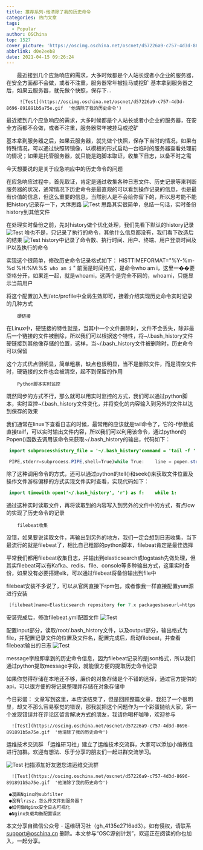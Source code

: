 ```yaml
---
title: 推荐系列-他清除了我的历史命令
categories: 热门文章
tags:
  - Popular
author: OSChina
top: 1527
cover_picture: 'https://oscimg.oschina.net/oscnet/d57226a9-c757-4d3d-8696-891891b5a75e.gif'
abbrlink: d0e2eeb8
date: 2021-04-15 09:26:24
---
```


&emsp;&emsp;最近接到几个应急响应的需求，大多时候都是个人站长或者小企业的服务器，在安全方面都不会做，或者不注重，服务器常年被挂马或挖矿 基本拿到服务器之后，如果云服务器，就先做个快照，保存下...
<!-- more -->

                                                                                                                                                                                         
  
   
    
     
      
       
        
         
         ![Test](https://oscimg.oschina.net/oscnet/d57226a9-c757-4d3d-8696-891891b5a75e.gif  '他清除了我的历史命令') 
         
        
       
      
     
    
   
   
  最近接到几个应急响应的需求，大多时候都是个人站长或者小企业的服务器，在安全方面都不会做，或者不注重，服务器常年被挂马或挖矿 
   
  基本拿到服务器之后，如果云服务器，就先做个快照，保存下当时的情况，如果有特殊情况，可以通过快照转镜像，以模板的形式启动一台临时的服务器查看处理前的情况；如果是托管服务器，就只能是跑脚本取证，收集下日志，以备不时之需 
   
  今天想要说的是关于应急响应中的历史命令的问题 
   
  在应急响应过程中，首先取证，肯定是通过收集各种日志文件、历史记录等来判断服务器的状况，通常情况下历史命令是最直观的可以看到操作记录的信息，也是最有价值的信息，但这么重要的信息，当然别人是不会给你留下的，所以思考能不能把history记录存一下，大体思路 
  ![Test](https://oscimg.oschina.net/oscnet/d57226a9-c757-4d3d-8696-891891b5a75e.gif  '他清除了我的历史命令') 
  思路其实很简单，总结一句话，实时备份history到其他文件 
   
  在处理实时备份之前，先对history做个优化处理，我们先看下默认的history记录 
  ![Test](https://oscimg.oschina.net/oscnet/d57226a9-c757-4d3d-8696-891891b5a75e.gif  '他清除了我的历史命令') 
  啥也不是，只记录了执行的命令，其他什么信息都没有，我们看下改造后的结果 
  ![Test](https://oscimg.oschina.net/oscnet/d57226a9-c757-4d3d-8696-891891b5a75e.gif  '他清除了我的历史命令') 
  history中记录了命令数、执行时间、用户、终端、用户登录时间及IP以及执行的命令 
   
  实现这个很简单，修改历史命令记录格式如下： 
  HISTTIMEFORMAT="%Y-%m-%d %H:%M:%S  `who am i` " 
  前面是时间格式，是命令who am i，这里一��要空格分开，如果连一起，就是whoami，这两个是完全不同的，whoami，只能显示当前用户 
   
  将这个配置加入到/etc/profile中全局生效即可，接着介绍实现历史命令实时记录的几种方式 
   
   
    
     
      
       
        
       
       
        
       
      
      
       
      
      
      
        硬链接 
       
       
        
       
      
      
       
        
       
       
        
       
      
      
       
      
     
    
   
  在Linux中，硬链接的特性就是，当其中一个文件删除时，文件不会丢失，除非最后一个链接的文件被删除，所以我们可以根据这个特性，将~/.bash_history文件硬链接到其他像存储的位置，这样，当~/.bash_history文件被删除时，历史命令可以保留 
   
  这个方式优点很明显，简单粗暴，缺点也很明显，当不是删除文件，而是清空文件时，硬链接的文件也会被清空，起不到保留的作用 
   
   
    
     
      
       
        
       
       
        
       
      
      
       
      
      
      
        Python脚本实时监控 
       
       
        
       
      
      
       
        
       
       
        
       
      
      
       
      
     
    
   
  既然同步的方式不行，那么就可以用实时监控的方式，我们可以通过python脚本，实时监控~/.bash_history文件变化，并将变化的内容输入到另外的文件以达到保存的效果 
   
  我们通常在linux下查看日志的时候，最常用的应该就是tail命令了，它的-f参数或直接tailf，可以实时输出文件内容，所以我们可以利用该命令，通过python的Popen()函数去调用该命令来获取~/.bash_history的输出，代码如下： 
   
 ```java 
  import subprocesshistory_file = '~/.bash_history'command = 'tail -f ' + history_filepopen = subprocess.Popen(command,stdout=subprocess.
  ``` 
  
   
 ```java 
  PIPE,stderr=subprocess.PIPE,shell=True)while True:    line = popen.stdout.readline().strip()    with open('/path/to/file', 'ab') as f:        f.write(line)
  ``` 
  
  除了这种调用命令的方式，还可以通过python的tell()和seek()来获取文件位置及操作文件游标偏移的方式实现文件实时查看，实现代码如下： 
   
 ```java 
  import timewith open('~/.bash_history', 'r') as f:    while 1:        where = f.tell()        line = f.readline()        if not line:            time.sleep(1)            f.seek(where)        else:            with open('/path/to/file', 'ab') as f1:                f1.write(line)
  ``` 
  
  通过这种实时读取文件，再将读取到的内容写入到另外的文件中的方式，有点low的实现了历史命令的记录 
   
   
    
     
      
       
        
       
       
        
       
      
      
       
      
      
      
        filebeat收集 
       
       
        
       
      
      
       
        
       
       
        
       
      
      
       
      
     
    
   
  没错，如果要说读取文件，再输出到另外的地方，我们一定会想到日志收集，当下最流行的就是filebeat了，相比自己粗鄙的python脚本，filebeat肯定是最佳选择 
   
  平常我们都用filebeat收集日志，并输出到elasticsearch或logstash先做处理，但其实filebeat可以有Kafka、redis、file、console等多种输出方式，这里实时备份，如果没有必要搭建elk，可以通过filebeat将备份输出到file中 
   
  filebeat安装不多说了，可以从官网直接下rpm包，或者像我一样直接配置yum源进行安装 
   
 ```java 
  [filebeat]name=Elasticsearch repository for 7.x packagesbaseurl=https://artifacts.elastic.co/packages/7.x/yumgpgcheck=0gpgkey=https://artifacts.elastic.co/GPG-KEY-elasticsearchenabled=1autorefresh=1type=rpm-md
  ``` 
  
  安装完成后，修改filebeat.yml配置文件 
  ![Test](https://oscimg.oschina.net/oscnet/d57226a9-c757-4d3d-8696-891891b5a75e.gif  '他清除了我的历史命令') 
   
  配置input部分，读取/root/.bash_history文件，以及output部分，输出格式为file，并配置记录文件的位置及文件名，配置完成后，启动filebeat，并查看filebeat输出的日志 
  ![Test](https://oscimg.oschina.net/oscnet/d57226a9-c757-4d3d-8696-891891b5a75e.gif  '他清除了我的历史命令') 
   
  message字段即拿到的历史命令信息，因为filebeat记录的是json格式，所以我们通过python提取message字段，就能很方便的提取历史命令记录 
   
  如果你觉得存储在本地还不够，廉价的对象存储是个不错的选择，通过官方提供的api，可以很方便的将记录整理并存储在对象存储中 
   
  今日彩蛋： 
  文章写到这里，本应该结束了，但是回顾整篇文章，我犯了一个很明显，却又不那么容易察觉的错误，那我就把这个问题作为一个彩蛋抛给大家，第一个发现错误并在评论区留言解决方式的朋友，我请你喝杯咖啡，欢迎参与 
   
    
     
      
     
     
      
      ![Test](https://oscimg.oschina.net/oscnet/d57226a9-c757-4d3d-8696-891891b5a75e.gif  '他清除了我的历史命令') 
      
     
    
   
   
  运维技术交流群 
  「运维研习社」建立了运维技术交流群，大家可以添加小编微信进行加群。欢迎有想法、乐于分享的朋友们一起进群交流学习。 
   
  ![Test](https://oscimg.oschina.net/oscnet/d57226a9-c757-4d3d-8696-891891b5a75e.gif  '他清除了我的历史命令') 
  扫描添加好友邀您进运维交流群 
   
   
    
     
      
      ![Test](https://oscimg.oschina.net/oscnet/d57226a9-c757-4d3d-8696-891891b5a75e.gif  '他清除了我的历史命令') 
      
     ●漫画Nginx的subfilter 
     ●没有lrzsz，怎么传文件到服务器？ 
     ●如何做Nginx安全日志可视化 
     ●Nginx负载均衡配置误区 
     
    
   
   
    
   
  
  
 
本文分享自微信公众号 - 运维研习社（gh_4135e2716ad3）。如有侵权，请联系 support@oschina.cn 删除。本文参与“OSC源创计划”，欢迎正在阅读的你也加入，一起分享。
                                        